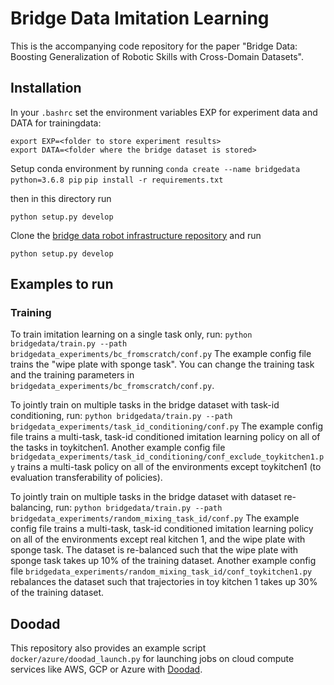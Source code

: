 # Bridge Data Imitation Learning

This is the accompanying code repository for the paper "Bridge Data: Boosting Generalization of Robotic Skills with Cross-Domain Datasets".

## Installation

In your `.bashrc` set the environment variables EXP for experiment data and DATA for trainingdata:

```
export EXP=<folder to store experiment results>
export DATA=<folder where the bridge dataset is stored>
```

Setup conda environment by running
`conda create --name bridgedata python=3.6.8 pip`
`pip install -r requirements.txt`

then in this directory run

`python setup.py develop`

Clone the  [bridge data robot infrastructure repository](https://github.com/yanlai00/bridge_data_robot_infra) and run

`python setup.py develop`

## Examples to run

### Training
To train imitation learning on a single task only, run:
`python bridgedata/train.py --path  bridgedata_experiments/bc_fromscratch/conf.py`
The example config file trains the "wipe plate with sponge task". You can change the training task and the training parameters in `bridgedata_experiments/bc_fromscratch/conf.py`.

To jointly train on multiple tasks in the bridge dataset with task-id conditioning, run:
`python bridgedata/train.py --path  bridgedata_experiments/task_id_conditioning/conf.py`
The example config file trains a multi-task, task-id conditioned imitation learning policy on all of the tasks in toykitchen1. Another example config file `bridgedata_experiments/task_id_conditioning/conf_exclude_toykitchen1.py` trains a multi-task policy on all of the environments except toykitchen1 (to evaluation transferability of policies).

To jointly train on multiple tasks in the bridge dataset with dataset re-balancing, run:
`python bridgedata/train.py --path  bridgedata_experiments/random_mixing_task_id/conf.py`
The example config file trains a multi-task, task-id conditioned imitation learning policy on all of the environments except real kitchen 1, and the wipe plate with sponge task. The dataset is re-balanced such that the wipe plate with sponge task takes up 10% of the training dataset.  Another example config file `bridgedata_experiments/random_mixing_task_id/conf_toykitchen1.py` rebalances the dataset such that trajectories in toy kitchen 1 takes up 30% of the training dataset.

## Doodad

This repository also provides an example script  `docker/azure/doodad_launch.py` for launching jobs on cloud compute services like AWS, GCP or Azure with [Doodad](https://github.com/rail-berkeley/doodad).

